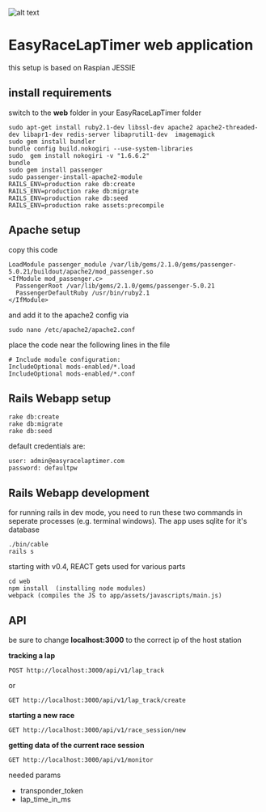 ![alt text](http://www.airbirds.de/wp-content/uploads/2015/11/logo_big.png "EasyRaceLapTimer")

# EasyRaceLapTimer web application

this setup is based on Raspian JESSIE

## install requirements

switch to the **web** folder in your EasyRaceLapTimer folder

    sudo apt-get install ruby2.1-dev libssl-dev apache2 apache2-threaded-dev libapr1-dev redis-server libaprutil1-dev  imagemagick
    sudo gem install bundler
    bundle config build.nokogiri --use-system-libraries
    sudo  gem install nokogiri -v "1.6.6.2"
    bundle
    sudo gem install passenger
    sudo passenger-install-apache2-module
    RAILS_ENV=production rake db:create
    RAILS_ENV=production rake db:migrate
    RAILS_ENV=production rake db:seed
    RAILS_ENV=production rake assets:precompile

## Apache setup

copy this code

    LoadModule passenger_module /var/lib/gems/2.1.0/gems/passenger-5.0.21/buildout/apache2/mod_passenger.so
    <IfModule mod_passenger.c>
      PassengerRoot /var/lib/gems/2.1.0/gems/passenger-5.0.21
      PassengerDefaultRuby /usr/bin/ruby2.1
    </IfModule>

and add it to the apache2 config via

    sudo nano /etc/apache2/apache2.conf

place the code near the following lines in the file

    # Include module configuration:
    IncludeOptional mods-enabled/*.load
    IncludeOptional mods-enabled/*.conf

## Rails Webapp setup

    rake db:create
    rake db:migrate
    rake db:seed

default credentials are:

    user: admin@easyracelaptimer.com
    password: defaultpw


## Rails Webapp development
for running rails in dev mode, you need to run these two commands in seperate processes (e.g. terminal windows). The app uses sqlite for it's database

    ./bin/cable
    rails s


starting with v0.4, REACT gets used for various parts

    cd web
    npm install  (installing node modules)
    webpack (compiles the JS to app/assets/javascripts/main.js)
    
## API

be sure to change **localhost:3000** to the correct ip of the host station

**tracking a lap**

    POST http://localhost:3000/api/v1/lap_track

or

    GET http://localhost:3000/api/v1/lap_track/create

**starting a new race**

    GET http://localhost:3000/api/v1/race_session/new

**getting data of the current race session**

    GET http://localhost:3000/api/v1/monitor

needed params
 * transponder_token
 * lap_time_in_ms

